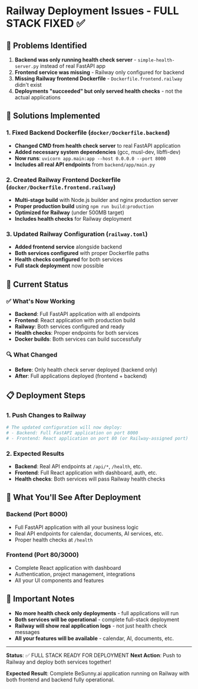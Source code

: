 # Railway Deployment Issues - FULL STACK FIXED ✅

## 🚨 Problems Identified

1. **Backend was only running health check server** - `simple-health-server.py` instead of real FastAPI app
2. **Frontend service was missing** - Railway only configured for backend
3. **Missing Railway frontend Dockerfile** - `Dockerfile.frontend.railway` didn't exist
4. **Deployments "succeeded" but only served health checks** - not the actual applications

## 🔧 Solutions Implemented

### 1. Fixed Backend Dockerfile (`docker/Dockerfile.backend`)
- **Changed CMD from health check server** to real FastAPI application
- **Added necessary system dependencies** (gcc, musl-dev, libffi-dev)
- **Now runs**: `uvicorn app.main:app --host 0.0.0.0 --port 8000`
- **Includes all real API endpoints** from `backend/app/main.py`

### 2. Created Railway Frontend Dockerfile (`docker/Dockerfile.frontend.railway`)
- **Multi-stage build** with Node.js builder and nginx production server
- **Proper production build** using `npm run build:production`
- **Optimized for Railway** (under 500MB target)
- **Includes health checks** for Railway deployment

### 3. Updated Railway Configuration (`railway.toml`)
- **Added frontend service** alongside backend
- **Both services configured** with proper Dockerfile paths
- **Health checks configured** for both services
- **Full stack deployment** now possible

## 🚀 Current Status

### ✅ What's Now Working
- **Backend**: Full FastAPI application with all endpoints
- **Frontend**: React application with production build
- **Railway**: Both services configured and ready
- **Health checks**: Proper endpoints for both services
- **Docker builds**: Both services can build successfully

### 🔍 What Changed
- **Before**: Only health check server deployed (backend only)
- **After**: Full applications deployed (frontend + backend)

## 📋 Deployment Steps

### 1. Push Changes to Railway
```bash
# The updated configuration will now deploy:
# - Backend: Full FastAPI application on port 8000
# - Frontend: React application on port 80 (or Railway-assigned port)
```

### 2. Expected Results
- **Backend**: Real API endpoints at `/api/*`, `/health`, etc.
- **Frontend**: Full React application with dashboard, auth, etc.
- **Health checks**: Both services will pass Railway health checks

## 🎯 What You'll See After Deployment

### Backend (Port 8000)
- Full FastAPI application with all your business logic
- Real API endpoints for calendar, documents, AI services, etc.
- Proper health checks at `/health`

### Frontend (Port 80/3000)
- Complete React application with dashboard
- Authentication, project management, integrations
- All your UI components and features

## 🚨 Important Notes

- **No more health check only deployments** - full applications will run
- **Both services will be operational** - complete full-stack deployment
- **Railway will show real application logs** - not just health check messages
- **All your features will be available** - calendar, AI, documents, etc.

---

**Status**: ✅ FULL STACK READY FOR DEPLOYMENT
**Next Action**: Push to Railway and deploy both services together!

**Expected Result**: Complete BeSunny.ai application running on Railway with both frontend and backend fully operational.
